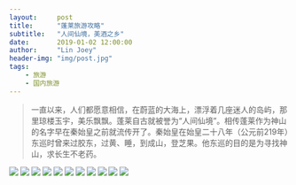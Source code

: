 ```yaml
---
layout:     post
title:      "蓬莱旅游攻略"
subtitle:   "人间仙境，美酒之乡"
date:       2019-01-02 12:00:00
author:     "Lin Joey"
header-img: "img/post.jpg"
tags:
    - 旅游
    - 国内旅游
---
```


>一直以来，人们都愿意相信，在蔚蓝的大海上，漂浮着几座迷人的岛屿，那里琼楼玉宇，美乐飘飘。蓬莱自古就被誉为“人间仙境”。相传蓬莱作为神山的名字早在秦始皇之前就流传开了。秦始皇在始皇二十八年（公元前219年）东巡时曾来过胶东，过黄、睡，到成山，登芝果。他东巡的目的是为寻找神山，求长生不老药。

![](https://linjoey-image.oss-cn-beijing.aliyuncs.com/我是驴友-蓬莱旅游攻略_页面_01.jpg)
![](https://linjoey-image.oss-cn-beijing.aliyuncs.com/我是驴友-蓬莱旅游攻略_页面_02.jpg)
![](https://linjoey-image.oss-cn-beijing.aliyuncs.com/我是驴友-蓬莱旅游攻略_页面_03.jpg)
![](https://linjoey-image.oss-cn-beijing.aliyuncs.com/我是驴友-蓬莱旅游攻略_页面_04.jpg)
![](https://linjoey-image.oss-cn-beijing.aliyuncs.com/我是驴友-蓬莱旅游攻略_页面_05.jpg)
![](https://linjoey-image.oss-cn-beijing.aliyuncs.com/我是驴友-蓬莱旅游攻略_页面_06.jpg)
![](https://linjoey-image.oss-cn-beijing.aliyuncs.com/我是驴友-蓬莱旅游攻略_页面_07.jpg)
![](https://linjoey-image.oss-cn-beijing.aliyuncs.com/我是驴友-蓬莱旅游攻略_页面_08.jpg)
![](https://linjoey-image.oss-cn-beijing.aliyuncs.com/我是驴友-蓬莱旅游攻略_页面_09.jpg)
![](https://linjoey-image.oss-cn-beijing.aliyuncs.com/我是驴友-蓬莱旅游攻略_页面_10.jpg)
![](https://linjoey-image.oss-cn-beijing.aliyuncs.com/我是驴友-蓬莱旅游攻略_页面_11.jpg)